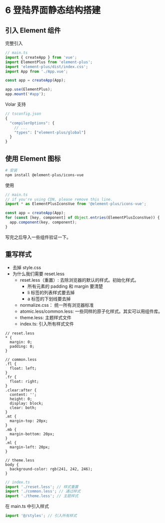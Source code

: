 # 6 登陆界面静态结构搭建

## 引入 Element 组件

完整引入

```ts
// main.ts
import { createApp } from 'vue';
import ElementPlus from 'element-plus';
import 'element-plus/dist/index.css';
import App from './App.vue';

const app = createApp(App);

app.use(ElementPlus);
app.mount('#app');
```

Volar 支持

```ts
// tsconfig.json
{
  "compilerOptions": {
    // ...
    "types": ["element-plus/global"]
  }
}
```

## 使用 Element 图标

```bash
# 安装
npm install @element-plus/icons-vue
```

使用

```ts
// main.ts
// if you're using CDN, please remove this line.
import * as ElementPlusIconsVue from '@element-plus/icons-vue';

const app = createApp(App);
for (const [key, component] of Object.entries(ElementPlusIconsVue)) {
  app.component(key, component);
}
```

写完之后导入一些组件验证一下。

## 重写样式

- 去掉 style.css
- 为什么我们需要 reset.less
  - reset.less（重置）: 去除浏览器的默认的样式。初始化样式。
    - 所有元素的 padding 和 margin 要清楚
    - li 标签的列表样式要去掉
    - a 标签的下划线要去掉
  - normalize.css： 统一所有浏览器标准
  - atomic.less/common.less: 一些同样的原子化样式。其实可以用组件库。
  - theme.less: 主题样式文件
  - index.ts: 引入所有样式文件

```less
// reset.less
* {
  margin: 0;
  padding: 0;
}
```

```less
// common.less
.fl {
  float: left;
}
.fr {
  float: right;
}
.clear:after {
  content: '';
  height: 0;
  display: block;
  clear: both;
}
.mt {
  margin-top: 20px;
}
.mb {
  margin-bottom: 20px;
}
.ml {
  margin-left: 20px;
}
```

```less
// theme.less
body {
  background-color: rgb(241, 242, 246);
}
```

```ts
// index.ts
import './reset.less'; // 样式重置
import './common.less'; // 通过样式
import './theme.less'; // 主题样式
```

在 main.ts 中引入样式

```ts
import '@/styles'; // 引入所有样式
```
